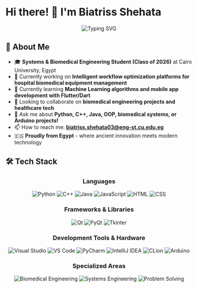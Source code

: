 # Hi there! 👋 I'm Biatriss Shehata

<div align="center">
  <img src="https://readme-typing-svg.herokuapp.com?font=Fira+Code&size=30&duration=3000&pause=1000&color=00D9FF&center=true&vCenter=true&width=700&height=100&lines=Welcome+to+my+GitHub!;Systems+%26+Biomedical+Engineer;Cairo+University+Student;Bridging+Tech+%26+Healthcare;Always+innovating!" alt="Typing SVG" />
</div>

## 🚀 About Me

- 🎓 **Systems & Biomedical Engineering Student (Class of 2026)** at Cairo University, Egypt
- 🔭 Currently working on **Intelligent workflow optimization platforms for hospital biomedical equipment management**
- 🌱 Currently learning **Machine Learning algorithms and mobile app development with Flutter/Dart**
- 👯 Looking to collaborate on **biomedical engineering projects and healthcare tech**
- 💬 Ask me about **Python, C++, Java, OOP, biomedical systems, or Arduino projects!**
- 📫 How to reach me: **biatriss.shehata03@eng-st.cu.edu.eg**
- 🇪🇬 **Proudly from Egypt** - where ancient innovation meets modern technology

## 🛠️ Tech Stack

<div align="center">

### Languages
![Python](https://img.shields.io/badge/-Python-3776AB?style=for-the-badge&logo=python&logoColor=white)
![C++](https://img.shields.io/badge/-C++-00599C?style=for-the-badge&logo=c%2B%2B&logoColor=white)
![Java](https://img.shields.io/badge/-Java-ED8B00?style=for-the-badge&logo=openjdk&logoColor=white)
![JavaScript](https://img.shields.io/badge/-JavaScript-F7DF1E?style=for-the-badge&logo=javascript&logoColor=black)
![HTML](https://img.shields.io/badge/-HTML-E34F26?style=for-the-badge&logo=html5&logoColor=white)
![CSS](https://img.shields.io/badge/-CSS-1572B6?style=for-the-badge&logo=css3&logoColor=white)

### Frameworks & Libraries
![Qt](https://img.shields.io/badge/-Qt-41CD52?style=for-the-badge&logo=qt&logoColor=white)
![PyQt](https://img.shields.io/badge/-PyQt-41CD52?style=for-the-badge&logo=qt&logoColor=white)
![Tkinter](https://img.shields.io/badge/-Tkinter-306998?style=for-the-badge&logo=python&logoColor=white)

### Development Tools & Hardware
![Visual Studio](https://img.shields.io/badge/-Visual_Studio-5C2D91?style=for-the-badge&logo=visual-studio&logoColor=white)
![VS Code](https://img.shields.io/badge/-VS_Code-007ACC?style=for-the-badge&logo=visual-studio-code&logoColor=white)
![PyCharm](https://img.shields.io/badge/-PyCharm-000000?style=for-the-badge&logo=pycharm&logoColor=white)
![IntelliJ IDEA](https://img.shields.io/badge/-IntelliJ_IDEA-000000?style=for-the-badge&logo=intellij-idea&logoColor=white)
![CLion](https://img.shields.io/badge/-CLion-000000?style=for-the-badge&logo=clion&logoColor=white)
![Arduino](https://img.shields.io/badge/-Arduino-00979D?style=for-the-badge&logo=arduino&logoColor=white)

### Specialized Areas
![Biomedical Engineering](https://img.shields.io/badge/-Biomedical_Engineering-FF6B6B?style=for-the-badge&logo=dna&logoColor=white)
![Systems Engineering](https://img.shields.io/badge/-Systems_Engineering-4ECDC4?style=for-the-badge&logo=settings&logoColor=white)
![Problem Solving](https://img.shields.io/badge/-Problem_Solving-45B7D1?style=for-the-badge&logo=microchip&logoColor=white)

</div>

